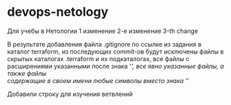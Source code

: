 # devops-netology
Для учебы в Нетологии
1 изменение
2-е изменение
3-th change

В результате добавления файла .gitignore по ссылке из задания в каталог
terraform, из последующих commit-ов будут исключены файлы в скрытых 
каталогах .terraform и их подкаталогах, все файлы с расширениями
указанными после знака '*', все явно указанные файлы, а также файлы  
содержащие в своем имени любые символы вместо знака '*'

Добавили строку для изучения ветвлений
